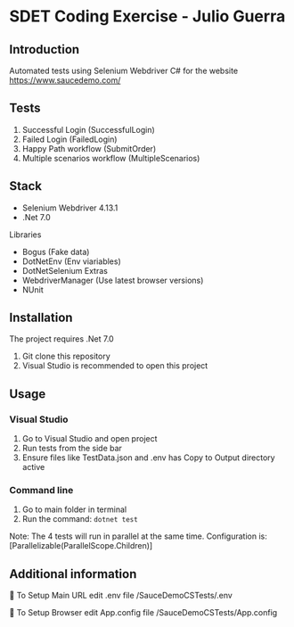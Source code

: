 # SDET Coding Exercise - Julio Guerra

## Introduction
Automated tests using Selenium Webdriver C# for the website https://www.saucedemo.com/

## Tests

1. Successful Login (SuccessfulLogin)
2. Failed Login (FailedLogin)
3. Happy Path workflow (SubmitOrder)
4. Multiple scenarios workflow (MultipleScenarios)

## Stack
- Selenium Webdriver 4.13.1
- .Net 7.0

Libraries
- Bogus (Fake data)
- DotNetEnv (Env viariables)
- DotNetSelenium Extras
- WebdriverManager (Use latest browser versions)
- NUnit

## Installation
The project requires .Net 7.0

1. Git clone this repository
2. Visual Studio is recommended to open this project

## Usage

### Visual Studio
1. Go to Visual Studio and open project
2. Run tests from the side bar
3. Ensure files like TestData.json and .env has Copy to Output directory active

### Command line
1. Go to main folder in terminal
2. Run the command: `dotnet test`

Note: The 4 tests will run in parallel at the same time. Configuration is: [Parallelizable(ParallelScope.Children)]

## Additional information 
🔧 To Setup Main URL edit .env file /SauceDemoCSTests/.env

📁 To Setup Browser edit App.config file /SauceDemoCSTests/App.config
